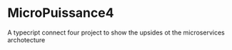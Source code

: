 # MicroPuissance4
A typecript connect four project to show the upsides ot the microservices archotecture
